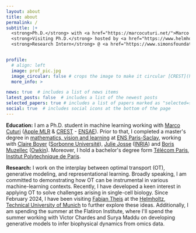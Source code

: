 ```yaml
---
layout: about
title: about
permalink: /
subtitle: |+
  <strong>Ph.D.</strong> with <a href="https://marcocuturi.net/">Marco Cuturi</a> @ <a href="https://crest.science/">CREST</a> - <a href="https://www.ensae.fr/">ENSAE</a>, <a href="https://www.ip-paris.fr/">Institut Polytechnique de Paris</a> <br>
  <strong>Visiting Ph.D.</strong> hosted by <a href="https://www.helmholtz-munich.de/en/icb/pi/fabian-theis">Fabian Theis</a> @ <a href="https://www.helmholtz-munich.de/en/icb/pi/fabian-theis">Helmholtz Munich</a>, <a href="https://www.tum.de/en/">Technical University of Munich</a> <br>
  <strong>Research Intern</strong> @ <a href="https://www.simonsfoundation.org/flatiron/">Flatiron Institute</a>, <a href="https://www.simonsfoundation.org/">Simons Foundation</a>


profile:
  # align: left
  image: prof_pic.jpg
  image_circular: false # crops the image to make it circular [CREST](https://crest.science/)-[ENSAE](https://www.ensae.fr/), [IP-Paris](https://www.ip-paris.fr/)
  more_info: >

news: true  # includes a list of news items
latest_posts: false  # includes a list of the newest posts
selected_papers: true # includes a list of papers marked as "selected={true}"
social: true  # includes social icons at the bottom of the page
---
```


**Education:** I am a Ph.D. student in machine learning working with [Marco Cuturi](https://marcocuturi.net/) ([Apple MLR](https://machinelearning.apple.com/) & [CREST](https://crest.science/) - [ENSAE](https://www.ensae.fr/)). Prior to that, I completed a master's degree in [mathematics, vision and learning](https://www.master-mva.com/) at [ENS Paris-Saclay](https://ens-paris-saclay.fr/), working with [Claire Boyer](https://perso.lpsm.paris/~cboyer/) ([Sorbonne Université](https://www.sorbonne-universite.fr/)), [Julie Josse](https://juliejosse.com/) ([INRIA](https://inria.fr/fr)) and [Boris Muzellec](https://borismuzellec.github.io/) ([Owkin](https://www.owkin.com/)). Moreover, I hold a bachelor's degree form [Télécom Paris](https://www.telecom-paris.fr/), [Institut Polytechnique de Paris](https://www.ip-paris.fr/).


**Research:** I work on the interplay between optimal transport (OT), generative modeling, and representational learning. Broadly speaking, I am committed to demonstrating how OT can be instrumental in various machine-learning contexts. Recently, I have developed a keen interest in applying OT to solve challenges arising in single-cell biology. Since February 2024, I have been visiting [Fabian Theis](https://www.helmholtz-munich.de/en/icb/pi/fabian-theis) at the [Helmholtz](https://www.helmholtz-munich.de/en), [Technical University of Munich](https://www.tum.de/en/) to further explore these ideas. Additionally, I am spending the summer at the Flatiron Institute, where I'll spend the summer working with Victor Chardes and Surya Maddu on developing generative models to infer biophysical dynamics from omics data.